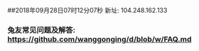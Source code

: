 ##2018年09月28日07时12分07秒 新址: 104.248.162.133
### 兔友常见问题及解答: https://github.com/wanggonging/d/blob/w/FAQ.md
